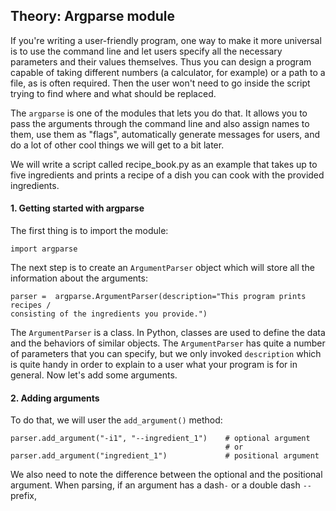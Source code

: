 ## Theory: Argparse module

If you're writing a user-friendly program, one way to make it 
more universal is to use the command line and let users specify 
all the necessary parameters and their values themselves. Thus
you can design a program capable of taking different numbers
(a calculator, for example) or a path to a file, as is often
required. Then the user won't need to go inside the script trying
to find where and what should be replaced.

The `argparse` is one of the modules that lets you do that. It 
allows you to pass the arguments through the command line 
and also assign names to them, use them as "flags",
automatically generate messages for users, and do a lot of other 
cool things we will get to a bit later.

We will write a script called recipe_book.py as an example that 
takes up to five ingredients and prints a recipe of a dish you can
cook with the provided ingredients.

#### 1. Getting started with argparse
The first thing is to import the module:

    import argparse

The next step is to create an `ArgumentParser` object which will
store all the information about the arguments:

    parser =  argparse.ArgumentParser(description="This program prints recipes /
    consisting of the ingredients you provide.")

The `ArgumentParser` is a class. In Python, classes are used to 
define the data and the behaviors of similar objects. The 
`ArgumentParser` has quite a number of parameters that you can
specify, but we only invoked `description` which is quite handy
in order to explain to a user what your program is for in general.
Now let's add some arguments.

#### 2. Adding arguments
To do that, we will user the `add_argument()` method:

    parser.add_argument("-i1", "--ingredient_1")    # optional argument
                                                    # or 
    parser.add_argument("ingredient_1")             # positional argument

We also need to note the difference between the optional and 
the positional argument. When parsing, if an argument has a 
dash`-` or a double dash `--` prefix, 